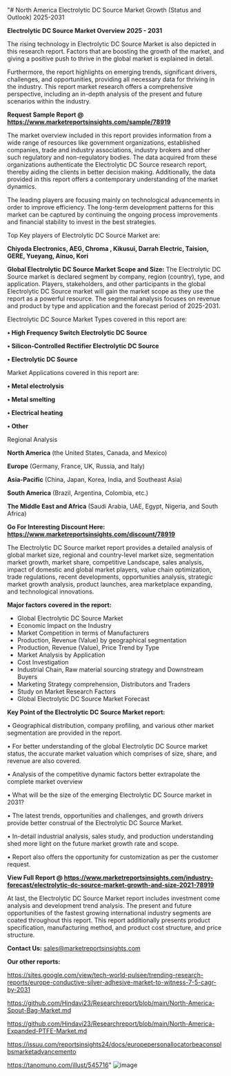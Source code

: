 "# North America Electrolytic DC Source Market Growth (Status and Outlook) 2025-2031

<Strong> Electrolytic DC Source Market Overview 2025 - 2031</strong>

The rising technology in Electrolytic DC Source Market is also depicted in this research report. Factors that are boosting the growth of the market, and giving a positive push to thrive in the global market is explained in detail.

Furthermore, the report highlights on emerging trends, significant drivers, challenges, and opportunities, providing all necessary data for thriving in the industry. This report market research offers a comprehensive perspective, including an in-depth analysis of the present and future scenarios within the industry.

<strong>Request Sample Report @ <a href=https://www.marketreportsinsights.com/sample/78919>https://www.marketreportsinsights.com/sample/78919</a></strong>

The market overview included in this report provides information from a wide range of resources like government organizations, established companies, trade and industry associations, industry brokers and other such regulatory and non-regulatory bodies. The data acquired from these organizations authenticate the Electrolytic DC Source research report, thereby aiding the clients in better decision making. Additionally, the data provided in this report offers a contemporary understanding of the market dynamics.

The leading players are focusing mainly on technological advancements in order to improve efficiency. The long-term development patterns for this market can be captured by continuing the ongoing process improvements and financial stability to invest in the best strategies.

Top Key players of Electrolytic DC Source Market are:

<strong>Chiyoda Electronics, AEG, Chroma , Kikusui, Darrah Electric, Taision, GERE, Yueyang, Ainuo, Kori</strong>

<strong><b>Global Electrolytic DC Source Market Scope and Size:</b></strong>
The Electrolytic DC Source market is declared segment by company, region (country), type, and application. Players, stakeholders, and other participants in the global Electrolytic DC Source market will gain the market scope as they use the report as a powerful resource. The segmental analysis focuses on revenue and product by type and application and the forecast period of 2025-2031.

Electrolytic DC Source Market Types covered in this report are:

<strong>• High Frequency Switch Electrolytic DC Source

• Silicon-Controlled Rectifier Electrolytic DC Source

• Electrolytic DC Source</strong>

Market Applications covered in this report are:

<strong>• Metal electrolysis

• Metal smelting

• Electrical heating

• Other</strong> 

Regional Analysis

<strong>North America</strong> (the United States, Canada, and Mexico)

<strong>Europe</strong> (Germany, France, UK, Russia, and Italy)

<strong>Asia-Pacific</strong> (China, Japan, Korea, India, and Southeast Asia)

<strong>South America</strong> (Brazil, Argentina, Colombia, etc.)

<strong>The Middle East and Africa</strong> (Saudi Arabia, UAE, Egypt, Nigeria, and South Africa)

<strong>Go For Interesting Discount Here: <a href=https://www.marketreportsinsights.com/discount/78919>https://www.marketreportsinsights.com/discount/78919</a></strong>

The Electrolytic DC Source market report provides a detailed analysis of global market size, regional and country-level market size, segmentation market growth, market share, competitive Landscape, sales analysis, impact of domestic and global market players, value chain optimization, trade regulations, recent developments, opportunities analysis, strategic market growth analysis, product launches, area marketplace expanding, and technological innovations.

<strong><b>Major factors covered in the report:</b></strong>
<ul>
  <li>Global Electrolytic DC Source Market </li>
  <li>Economic Impact on the Industry</li>
  <li>Market Competition in terms of Manufacturers</li>
  <li>Production, Revenue (Value) by geographical segmentation</li>
  <li>Production, Revenue (Value), Price Trend by Type</li>
  <li>Market Analysis by Application</li>
  <li>Cost Investigation</li>
  <li>Industrial Chain, Raw material sourcing strategy and Downstream Buyers</li>
  <li>Marketing Strategy comprehension, Distributors and Traders</li>
  <li>Study on Market Research Factors</li>
  <li>Global Electrolytic DC Source Market Forecast</li>
</ul>

<strong><b>Key Point of the Electrolytic DC Source Market report:</b></strong>

• Geographical distribution, company profiling, and various other market segmentation are provided in the report.

• For better understanding of the global Electrolytic DC Source market status, the accurate market valuation which comprises of size, share, and revenue are also covered.

• Analysis of the competitive dynamic factors better extrapolate the complete market overview

• What will be the size of the emerging Electrolytic DC Source market in 2031?

• The latest trends, opportunities and challenges, and growth drivers provide better construal of the Electrolytic DC Source Market.

• In-detail industrial analysis, sales study, and production understanding shed more light on the future market growth rate and scope.

• Report also offers the opportunity for customization as per the customer request.

<strong><b>View Full Report @ <a href=https://www.marketreportsinsights.com/industry-forecast/electrolytic-dc-source-market-growth-and-size-2021-78919>https://www.marketreportsinsights.com/industry-forecast/electrolytic-dc-source-market-growth-and-size-2021-78919</a></b></strong>


At last, the Electrolytic DC Source Market report includes investment come analysis and development trend analysis. The present and future opportunities of the fastest growing international industry segments are coated throughout this report. This report additionally presents product specification, manufacturing method, and product cost structure, and price structure.

<strong>Contact Us:</strong>
sales@marketreportsinsights.com

<strong>Our other reports:</strong>

<a href=https://sites.google.com/view/tech-world-pulsee/trending-research-reports/europe-conductive-silver-adhesive-market-to-witness-7-5-cagr-by-2031>https://sites.google.com/view/tech-world-pulsee/trending-research-reports/europe-conductive-silver-adhesive-market-to-witness-7-5-cagr-by-2031</a>

<a href=https://github.com/Hindavi23/Researchreport/blob/main/North-America-Spout-Bag-Market.md>https://github.com/Hindavi23/Researchreport/blob/main/North-America-Spout-Bag-Market.md</a>

<a href=https://github.com/Hindavi23/Researchreport/blob/main/North-America-Expanded-PTFE-Market.md>https://github.com/Hindavi23/Researchreport/blob/main/North-America-Expanded-PTFE-Market.md</a>

<a href=https://issuu.com/reportsinsights24/docs/europepersonallocatorbeaconsplbsmarketadvancemento>https://issuu.com/reportsinsights24/docs/europepersonallocatorbeaconsplbsmarketadvancemento</a>

<a href=https://tanomuno.com/illust/545716>https://tanomuno.com/illust/545716</a>"
![image](https://github.com/user-attachments/assets/c6a5ea3d-96cf-405a-b84c-1b0e7a740fad)
